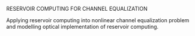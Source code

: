 RESERVOIR COMPUTING FOR CHANNEL EQUALIZATION

Applying reservoir computing into nonlinear channel equalization problem and modelling optical implementation of reservoir computing.
